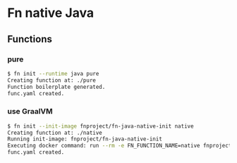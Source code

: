 Fn native Java
===============


## Functions

### pure

```sh
$ fn init --runtime java pure
Creating function at: ./pure
Function boilerplate generated.
func.yaml created.
```

### use GraalVM

```sh
$ fn init --init-image fnproject/fn-java-native-init native
Creating function at: ./native
Running init-image: fnproject/fn-java-native-init
Executing docker command: run --rm -e FN_FUNCTION_NAME=native fnproject/fn-java-native-init
func.yaml created.
```

